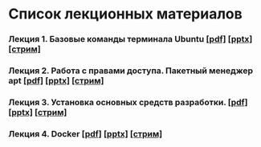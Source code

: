 # Список лекционных материалов

### Лекция 1. Базовые команды терминала Ubuntu [[pdf]](./lecture_01/presentation.pdf) [[pptx]](./lecture_01/presentation.pptx) [[стрим]](https://youtu.be/T6E7AKee4fE)

### Лекция 2. Работа с правами доступа. Пакетный менеджер apt [[pdf]](./lecture_02/presentation.pdf) [[pptx]](./lecture_02/presentation.pptx) [[стрим]](https://youtu.be/OSV9axpGjAI)

### Лекция 3. Установка основных средств разработки. [[pdf]](./lecture_03/ReadMe.md) [[pptx]](./lecture_03/ReadMe.md) [[стрим]](https://youtu.be/cqXkj5GFMW4)

### Лекция 4. Docker [[pdf]](./lecture_04/ReadMe.md) [[pptx]](./lecture_04/ReadMe.md) [[стрим]](https://youtu.be/LdapnF1nJ8A)
